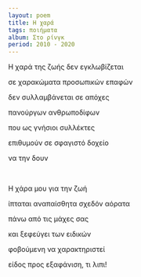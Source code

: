 ```yaml
---
layout: poem
title: Η χαρά
tags: ποιήματα
album: Στο ρίνγκ
period: 2010 - 2020
---
```


Η χαρά της ζωής δεν εγκλωβίζεται

σε χαρακώματα προσωπικών επαφών

δεν συλλαμβάνεται σε απόχες

πανούργων ανθρωποδίφων

που ως γνήσιοι συλλέκτες

επιθυμούν σε σφαγιστό δοχείο

να την δουν

<!--more-->

<br/>

Η χάρα μου για την ζωή

ίπταται αναπαίσθητα σχεδόν αόρατα

πάνω από τις μάχες σας

και ξεφεύγει των ειδικών

φοβούμενη να χαρακτηριστεί

είδος προς εξαφάνιση, τι λιπι!

